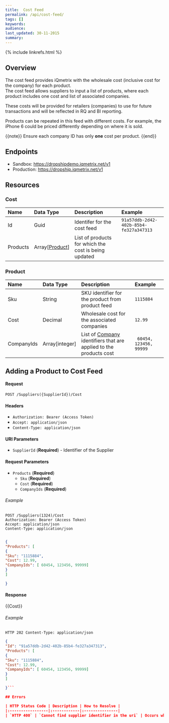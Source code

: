```yaml
---
title:  Cost Feed
permalink: /api/cost-feed/
tags: []
keywords: 
audience: 
last_updated: 30-11-2015
summary: 
---
```

{% include linkrefs.html %}

## Overview

The cost feed provides iQmetrix with the wholesale cost (inclusive cost for the company) for each product.  
The cost feed allows suppliers to input a list of products, where each product includes one cost and list of associated companies.

These costs will be provided for retailers (companies) to use for future transactions and will be reflected in RQ and BI reporting. 

Products can be repeated in this feed with different costs. For example, the iPhone 6 could be priced differently depending on where it is sold. 

{{note}} 
Ensure each company ID has only <strong>one</strong> cost per product.
{{end}}


## Endpoints

* Sandbox: <a href="https://dropshipdemo.iqmetrix.net/v1">https://dropshipdemo.iqmetrix.net/v1</a>
* Production: <a href="https://dropship.iqmetrix.net/v1">https://dropship.iqmetrix.net/v1</a>

## Resources

### Cost

| Name | Data Type | Description | Example |
|:-----|:----------|:------------|:--------|
| Id | Guid | Identifer for the cost feed | `91a57ddb-2d42-402b-85b4-fe327a347313` |
| Products | Array[[Product](#product)] | List of products for which the cost is being updated |  |

### Product

| Name | Data Type | Description | Example |
|:-----|:----------|:------------|:--------|
| Sku | String | SKU identifier for the product from product feed | `1115884` |
| Cost | Decimal | Wholesale cost for the associated companies | `12.99` |
| CompanyIds | Array[integer] | List of [Company](/api/company-tree#company) identifiers that are applied to the products cost | ` 60454, 123456, 99999` |




## Adding a Product to Cost Feed



#### Request

    POST /Suppliers({SupplierId})/Cost

#### Headers


* `Authorization: Bearer (Access Token)`
* `Accept: application/json`
* `Content-Type: application/json`



#### URI Parameters


* `SupplierId` (**Required**)  - Identifier of the Supplier 



#### Request Parameters

  
  * `Products` (**Required**)
    * `Sku` (**Required**)
    * `Cost` (**Required**)
    * `CompanyIds` (**Required**)


###### Example

```
POST /Suppliers(1324)/Cost
Authorization: Bearer (Access Token)
Accept: application/json
Content-Type: application/json

```
```json

{
"Products": [
{
"Sku": "1115884",
"Cost": 12.99,
"CompanyIds": [ 60454, 123456, 99999]
}
]

}


```

#### Response


{{Cost}}


###### Example

```
HTTP 202 Content-Type: application/json
```
```json
{
"Id": "91a57ddb-2d42-402b-85b4-fe327a347313",
"Products": [
{
"Sku": "1115884",
"Cost": 12.99,
"CompanyIds": [ 60454, 123456, 99999]
}
]

}```

## Errors

| HTTP Status Code | Description | How to Resolve |
|:-----------------|:------------|:---------------|
| `HTTP 400` | `Cannot find supplier identifier in the uri` | Occurs when entering an incorrect `SupplierId` in the uri |
